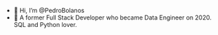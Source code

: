 - 👋 Hi, I’m @PedroBolanos
- 👀 A former Full Stack Developer who became Data Engineer on 2020. SQL and Python lover.

<!---
PedroBolanos/PedroBolanos is a ✨ special ✨ repository because its `README.md` (this file) appears on your GitHub profile.
You can click the Preview link to take a look at your changes.
--->
